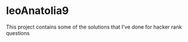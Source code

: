 # leoAnatolia9
This project contains some of the solutions that I've done for hacker rank questions
